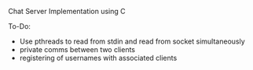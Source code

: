 Chat Server Implementation using C

To-Do:
- Use pthreads to read from stdin and read from socket simultaneously
- private comms between two clients
- registering of usernames with associated clients
